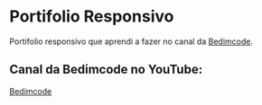 # Portifolio Responsivo
Portifolio responsivo que aprendi a fazer no canal da [Bedimcode](https://youtu.be/AKNvTxWOdKw).

## Canal da Bedimcode no YouTube:
[Bedimcode](https://www.youtube.com/c/Bedimcode)
